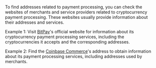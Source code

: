 To find addresses related to payment processing, you can check the websites of merchants and service providers related to cryptocurrency payment processing. These websites usually provide information about their addresses and services.

Example 1: Visit [BitPay](https://bitpay.com/)'s official website for information about its cryptocurrency payment processing services, including the cryptocurrencies it accepts and the corresponding addresses.


Example 2: Find the [Coinbase Commerce](https://help.coinbase.com/en/commerce)'s address to obtain information about its payment processing services, including addresses used by merchants.